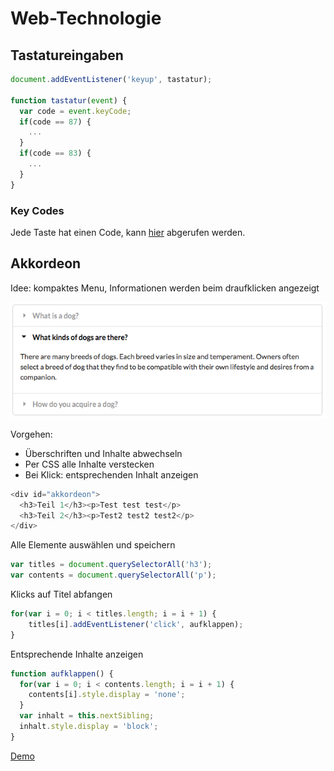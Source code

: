 # Web-Technologie



## Tastatureingaben

```js
document.addEventListener('keyup', tastatur);

function tastatur(event) {
  var code = event.keyCode;
  if(code == 87) {
    ...
  }
  if(code == 83) {
    ...
  }
}
```

### Key Codes

Jede Taste hat einen Code, kann [hier](http://www.cambiaresearch.com/articles/15/javascript-char-codes-key-codes) abgerufen werden.



## Akkordeon

Idee: kompaktes Menu, Informationen werden beim draufklicken angezeigt

![accordion menu](images/accordion.png)


Vorgehen:

* Überschriften und Inhalte abwechseln
* Per CSS alle Inhalte verstecken
* Bei Klick: entsprechenden Inhalt anzeigen

```js
<div id="akkordeon">
  <h3>Teil 1</h3><p>Test test test</p>
  <h3>Teil 2</h3><p>Test2 test2 test2</p>
</div>
```


Alle Elemente auswählen und speichern

```js
var titles = document.querySelectorAll('h3');
var contents = document.querySelectorAll('p');
```


Klicks auf Titel abfangen

```js
for(var i = 0; i < titles.length; i = i + 1) {
	titles[i].addEventListener('click', aufklappen);
}
```


Entsprechende Inhalte anzeigen

```js
function aufklappen() {
  for(var i = 0; i < contents.length; i = i + 1) {
    contents[i].style.display = 'none';
  }
  var inhalt = this.nextSibling;
  inhalt.style.display = 'block';
}
```

[Demo](https://jsfiddle.net/hh0fuy5j/)
